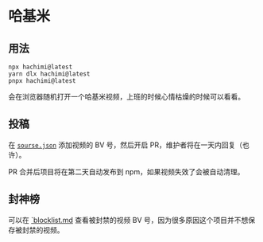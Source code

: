 # 哈基米

## 用法

```shell
npx hachimi@latest
yarn dlx hachimi@latest
pnpx hachimi@latest
```

会在浏览器随机打开一个哈基米视频，上班的时候心情枯燥的时候可以看看。

## 投稿

在 [`sourse.json`](./src/source.json) 添加视频的 BV 号，然后开启 PR，维护者将在一天内回复（也许）。

PR 合并后项目将在第二天自动发布到 npm，如果视频失效了会被自动清理。

## 封神榜

可以在 [`blocklist.md](./blocklist.md) 查看被封禁的视频 BV 号，因为很多原因这个项目并不想保存被封禁的视频。
